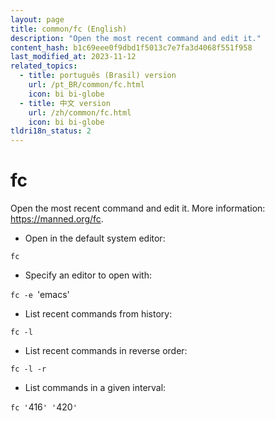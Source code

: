 ```yaml
---
layout: page
title: common/fc (English)
description: "Open the most recent command and edit it."
content_hash: b1c69eee0f9dbd1f5013c7e7fa3d4068f551f958
last_modified_at: 2023-11-12
related_topics:
  - title: português (Brasil) version
    url: /pt_BR/common/fc.html
    icon: bi bi-globe
  - title: 中文 version
    url: /zh/common/fc.html
    icon: bi bi-globe
tldri18n_status: 2
---
```

# fc

Open the most recent command and edit it.
More information: <https://manned.org/fc>.

- Open in the default system editor:

`fc`

- Specify an editor to open with:

`fc -e `<span class="tldr-var badge badge-pill bg-dark-lm bg-white-dm text-white-lm text-dark-dm font-weight-bold">'emacs'</span>

- List recent commands from history:

`fc -l`

- List recent commands in reverse order:

`fc -l -r`

- List commands in a given interval:

`fc '`<span class="tldr-var badge badge-pill bg-dark-lm bg-white-dm text-white-lm text-dark-dm font-weight-bold">416</span>`' '`<span class="tldr-var badge badge-pill bg-dark-lm bg-white-dm text-white-lm text-dark-dm font-weight-bold">420</span>`'`
